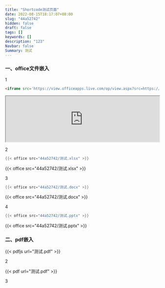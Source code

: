 ```yaml
---
title: "Shortcode测试页面"
date: 2022-08-15T18:17:07+08:00
slug: "44a52742"
hidden: false
draft: false
tags: []
keywords: []
description: "123"
Navbar: false
Summary: 测试
---
```


### 一、office文件嵌入

1

```html
<iframe src='https://view.officeapps.live.com/op/view.aspx?src=https://zozo.sswin.site/posts/44a52742/测试.xlsx' width='100%'  frameborder='1'> </iframe>
```



<iframe src='https://view.officeapps.live.com/op/view.aspx?src=https://zozo.sswin.site/posts/44a52742/测试.xlsx' width='100%'  frameborder='1'> </iframe>



2

```go
{{< office src="44a52742/测试.xlsx" >}}
```

{{< office src="44a52742/测试.xlsx" >}}

3

```go
{{< office src="44a52742/测试.docx" >}}
```

{{< office src="44a52742/测试.docx" >}}

4

```go
{{< office src="44a52742/测试.pptx" >}}
```

{{< office src="44a52742/测试.pptx" >}}



### 二、pdf嵌入



{{< pdfjs url="测试.pdf" >}}

2

{{< pdf url="测试.pdf" >}}

3

